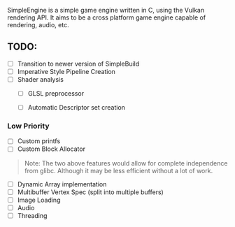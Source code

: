 SimpleEngine is a simple game engine written
in C, using the Vulkan rendering API. It aims to be
a cross platform game engine capable of rendering,
audio, etc.


## TODO:
- [ ] Transition to newer version of SimpleBuild
- [ ] Imperative Style Pipeline Creation
- [ ] Shader analysis
    - [ ] GLSL preprocessor
    - [ ] Automatic Descriptor set creation


### Low Priority
- [ ] Custom printfs
- [ ] Custom Block Allocator
> Note: The two above features would allow for complete independence
from glibc. Although it may be less efficient without a lot of work.
- [ ] Dynamic Array implementation
- [ ] Multibuffer Vertex Spec (split into multiple buffers)
- [ ] Image Loading
- [ ] Audio
- [ ] Threading
